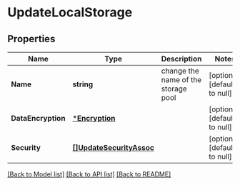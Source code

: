 # UpdateLocalStorage

## Properties
Name | Type | Description | Notes
------------ | ------------- | ------------- | -------------
**Name** | **string** | change the name of the storage pool | [optional] [default to null]
**DataEncryption** | [***Encryption**](Encryption.md) |  | [optional] [default to null]
**Security** | [**[]UpdateSecurityAssoc**](UpdateSecurityAssoc.md) |  | [optional] [default to null]

[[Back to Model list]](../README.md#documentation-for-models) [[Back to API list]](../README.md#documentation-for-api-endpoints) [[Back to README]](../README.md)

